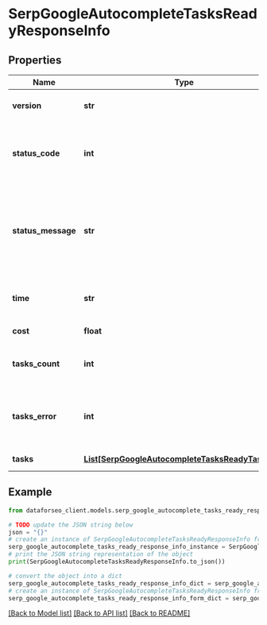 # SerpGoogleAutocompleteTasksReadyResponseInfo


## Properties

Name | Type | Description | Notes
------------ | ------------- | ------------- | -------------
**version** | **str** | the current version of the API | [optional] 
**status_code** | **int** | general status code you can find the full list of the response codes here | [optional] 
**status_message** | **str** | general informational message you can find the full list of general informational messages here | [optional] 
**time** | **str** | total execution time, seconds | [optional] 
**cost** | **float** | total tasks cost, USD | [optional] 
**tasks_count** | **int** | the number of tasks in the tasks array | [optional] 
**tasks_error** | **int** | the number of tasks in the tasks array returned with an error | [optional] 
**tasks** | [**List[SerpGoogleAutocompleteTasksReadyTaskInfo]**](SerpGoogleAutocompleteTasksReadyTaskInfo.md) | array of tasks | [optional] 

## Example

```python
from dataforseo_client.models.serp_google_autocomplete_tasks_ready_response_info import SerpGoogleAutocompleteTasksReadyResponseInfo

# TODO update the JSON string below
json = "{}"
# create an instance of SerpGoogleAutocompleteTasksReadyResponseInfo from a JSON string
serp_google_autocomplete_tasks_ready_response_info_instance = SerpGoogleAutocompleteTasksReadyResponseInfo.from_json(json)
# print the JSON string representation of the object
print(SerpGoogleAutocompleteTasksReadyResponseInfo.to_json())

# convert the object into a dict
serp_google_autocomplete_tasks_ready_response_info_dict = serp_google_autocomplete_tasks_ready_response_info_instance.to_dict()
# create an instance of SerpGoogleAutocompleteTasksReadyResponseInfo from a dict
serp_google_autocomplete_tasks_ready_response_info_form_dict = serp_google_autocomplete_tasks_ready_response_info.from_dict(serp_google_autocomplete_tasks_ready_response_info_dict)
```
[[Back to Model list]](../README.md#documentation-for-models) [[Back to API list]](../README.md#documentation-for-api-endpoints) [[Back to README]](../README.md)


